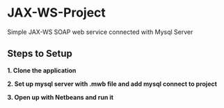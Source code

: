# JAX-WS-Project

Simple JAX-WS SOAP web service connected with Mysql Server

## Steps to Setup

**1. Clone the application**

**2. Set up mysql server with .mwb file and add mysql connect to project**

**3. Open up with Netbeans and run it**
